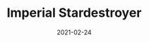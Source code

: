 ---
title: "Imperial Stardestroyer"
date: "2021-02-24"
cover_img: "https://lh3.googleusercontent.com/0gBzFryDP1n5x7yFT7wyNBERR0ebUOYH7sLuwHz8nJN_3t6Z1yTgGYGucN_fL-T9Oo3X06SXZrCQYYCUEFT0ZUyg2ELvAvpHWPAon-vwN2Mjb_YinSgsTD5SJB9W9mFVsY8kfiOoMg=w2400"
---